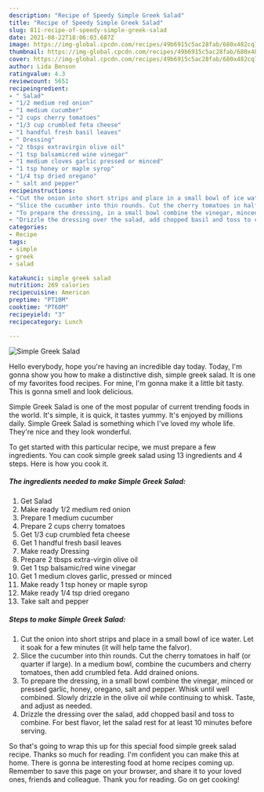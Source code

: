 ```yaml
---
description: "Recipe of Speedy Simple Greek Salad"
title: "Recipe of Speedy Simple Greek Salad"
slug: 811-recipe-of-speedy-simple-greek-salad
date: 2021-08-22T18:06:03.687Z
image: https://img-global.cpcdn.com/recipes/49b6915c5ac28fab/680x482cq70/simple-greek-salad-recipe-main-photo.jpg
thumbnail: https://img-global.cpcdn.com/recipes/49b6915c5ac28fab/680x482cq70/simple-greek-salad-recipe-main-photo.jpg
cover: https://img-global.cpcdn.com/recipes/49b6915c5ac28fab/680x482cq70/simple-greek-salad-recipe-main-photo.jpg
author: Lida Benson
ratingvalue: 4.3
reviewcount: 5651
recipeingredient:
- " Salad"
- "1/2 medium red onion"
- "1 medium cucumber"
- "2 cups cherry tomatoes"
- "1/3 cup crumbled feta cheese"
- "1 handful fresh basil leaves"
- " Dressing"
- "2 tbsps extravirgin olive oil"
- "1 tsp balsamicred wine vinegar"
- "1 medium cloves garlic pressed or minced"
- "1 tsp honey or maple syrop"
- "1/4 tsp dried oregano"
- " salt and pepper"
recipeinstructions:
- "Cut the onion into short strips and place in a small bowl of ice water. Let it soak for a few minutes (it will help tame the falvor)."
- "Slice the cucumber into thin rounds. Cut the cherry tomatoes in half (or quarter if large). In a medium bowl, combine the cucumbers and cherry tomatoes, then add crumbled feta. Add drained onions."
- "To prepare the dressing, in a small bowl combine the vinegar, minced or pressed garlic, honey, oregano, salt and pepper. Whisk until well combined. Slowly drizzle in the olive oil while continuing to whisk. Taste, and adjust as needed."
- "Drizzle the dressing over the salad, add chopped basil and toss to combine. For best flavor, let the salad rest for at least 10 minutes before serving."
categories:
- Recipe
tags:
- simple
- greek
- salad

katakunci: simple greek salad 
nutrition: 269 calories
recipecuisine: American
preptime: "PT10M"
cooktime: "PT60M"
recipeyield: "3"
recipecategory: Lunch

---
```



![Simple Greek Salad](https://img-global.cpcdn.com/recipes/49b6915c5ac28fab/680x482cq70/simple-greek-salad-recipe-main-photo.jpg)

Hello everybody, hope you're having an incredible day today. Today, I'm gonna show you how to make a distinctive dish, simple greek salad. It is one of my favorites food recipes. For mine, I'm gonna make it a little bit tasty. This is gonna smell and look delicious.

Simple Greek Salad is one of the most popular of current trending foods in the world. It's simple, it is quick, it tastes yummy. It's enjoyed by millions daily. Simple Greek Salad is something which I've loved my whole life. They're nice and they look wonderful.




To get started with this particular recipe, we must prepare a few ingredients. You can cook simple greek salad using 13 ingredients and 4 steps. Here is how you cook it.

<!--inarticleads1-->

##### The ingredients needed to make Simple Greek Salad:

1. Get  Salad
1. Make ready 1/2 medium red onion
1. Prepare 1 medium cucumber
1. Prepare 2 cups cherry tomatoes
1. Get 1/3 cup crumbled feta cheese
1. Get 1 handful fresh basil leaves
1. Make ready  Dressing
1. Prepare 2 tbsps extra-virgin olive oil
1. Get 1 tsp balsamic/red wine vinegar
1. Get 1 medium cloves garlic, pressed or minced
1. Make ready 1 tsp honey or maple syrop
1. Make ready 1/4 tsp dried oregano
1. Take  salt and pepper




<!--inarticleads2-->

##### Steps to make Simple Greek Salad:

1. Cut the onion into short strips and place in a small bowl of ice water. Let it soak for a few minutes (it will help tame the falvor).
1. Slice the cucumber into thin rounds. Cut the cherry tomatoes in half (or quarter if large). In a medium bowl, combine the cucumbers and cherry tomatoes, then add crumbled feta. Add drained onions.
1. To prepare the dressing, in a small bowl combine the vinegar, minced or pressed garlic, honey, oregano, salt and pepper. Whisk until well combined. Slowly drizzle in the olive oil while continuing to whisk. Taste, and adjust as needed.
1. Drizzle the dressing over the salad, add chopped basil and toss to combine. For best flavor, let the salad rest for at least 10 minutes before serving.




So that's going to wrap this up for this special food simple greek salad recipe. Thanks so much for reading. I'm confident you can make this at home. There is gonna be interesting food at home recipes coming up. Remember to save this page on your browser, and share it to your loved ones, friends and colleague. Thank you for reading. Go on get cooking!

